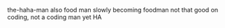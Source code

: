 the-haha-man
also food man
slowly becoming foodman
not that good on coding, not a coding man yet
HA

